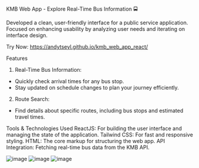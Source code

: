 KMB Web App - Explore Real-Time Bus Information 🚍

Developed a clean, user-friendly interface for a public service application. Focused on enhancing usability by analyzing user needs and iterating on interface design.

Try Now: https://andytseyl.github.io/kmb_web_app_react/

Features
1. Real-Time Bus Information:

- Quickly check arrival times for any bus stop.
- Stay updated on schedule changes to plan your journey efficiently.

2. Route Search:

- Find details about specific routes, including bus stops and estimated travel times.

Tools & Technologies Used
ReactJS: For building the user interface and managing the state of the application.
Tailwind CSS: For fast and responsive styling.
HTML: The core markup for structuring the web app.
API Integration: Fetching real-time bus data from the KMB API.

![image](https://github.com/user-attachments/assets/b606b576-43f5-4c4c-8c80-22481b38a512)
![image](https://github.com/user-attachments/assets/c1ca3425-8975-4863-b9ff-d4c3ce65e5a5)
![image](https://github.com/user-attachments/assets/26c45f39-0030-4b82-bbdf-3d7c3f093e05)
